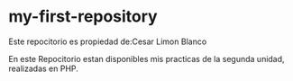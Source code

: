 # my-first-repository
Este repocitorio es propiedad de:Cesar Limon Blanco

En este Repocitorio estan disponibles mis practicas de la segunda unidad, realizadas en PHP.
